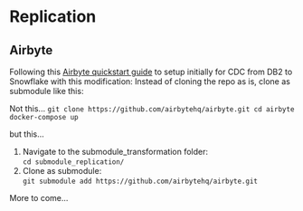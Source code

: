 # Replication

## Airbyte
Following this [Airbyte quickstart guide](https://docs.airbyte.com/quickstart/deploy-airbyte/?_ga=2.174307236.769127344.1673145844-1670165237.1673145844) to setup initially for CDC from DB2 to Snowflake with this modification: 
Instead of cloning the repo as is, clone as submodule like this: 

Not this... 
`git clone https://github.com/airbytehq/airbyte.git
cd airbyte
docker-compose up`

but this...

1. Navigate to the submodule_transformation folder: <br> `cd submodule_replication/`
2. Clone as submodule: <br> `git submodule add https://github.com/airbytehq/airbyte.git`

More to come...